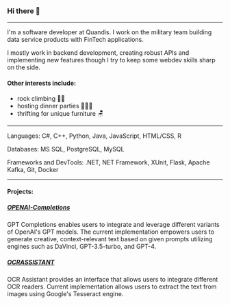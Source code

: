 ### Hi there 👋
---
I'm a software developer at Quandis. I work on the military team building data service products with FinTech applications. 

I mostly work in backend development, creating robust APIs and implementing new features though I try to keep some webdev skills sharp on the side.

#### Other interests include:
- rock climbing 🧗‍♂
- hosting dinner parties 🧑🏼‍🍳
- thrifting for unique furniture 🪑

---
Languages: C#, C++, Python, Java, JavaScript, HTML/CSS, R

Databases: MS SQL, PostgreSQL, MySQL

Frameworks and DevTools: .NET, NET Framework, XUnit, Flask, Apache Kafka, Git, Docker

---

#### Projects:
##### [OPENAI-Completions](https://github.com/brianespinoza/OpenAI)
GPT Completions enables users to integrate and leverage different variants of OpenAI's GPT models. The current implementation empowers users to generate creative, context-relevant text based on given prompts utilizing engines such as DaVinci, GPT-3.5-turbo, and GPT-4.

##### [OCRASSISTANT](https://github.com/brianespinoza/ocrassistant)
OCR Assistant provides an interface that allows users to integrate different OCR readers. Current implementation allows users to extract the text from images using Google's Tesseract engine.
